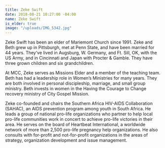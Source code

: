 ```yaml
---
title: Zeke Swift
date: 2018-08-21 10:27:00 -04:00
name: Zeke Swift
is_elder: true
image: "/uploads/IMG_5342.jpg"
---
```


Zeke Swift  has been an elder of Mariemont Church since 1991.  Zeke and Beth grew up in Pittsburgh, met at Penn State, and have been married for 44 years.   They’ve lived in Augsburg, W. Germany, and Ft. Sill, OK, with the US Army, and in Cincinnati and Japan with Procter & Gamble.  They have three grown children and six grandchildren.

At MCC, Zeke serves as Missions Elder and a member of the teaching team.  Beth has had a leadership role in Women’s Ministries for many years. They are both involved in personal discipleship, marriage, and small group ministry.  Beth invests in women in the Having the Courage to Change recovery ministry of City Gospel Mission. 

Zeke co-founded and chairs the Southern Africa HIV-AIDS Collaboration (SAHAC), an AIDS prevention program among youth in South Africa.  He leads a group of national pro-life organizations who partner to help local pro-life communities work in concert to achieve pro-life victories in their area. He serves on the board of Heartbeat International, a worldwide network of more than 2,500 pro-life pregnancy help organizations.  He also consults with for-profit and not-for-profit organizations in the areas of strategy, organization development and issue management.   
